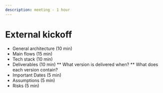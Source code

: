 ```yaml
---
description: meeting - 1 hour
---
```


# External kickoff

* General architecture (10 min)
* Main flows (15 min)
* Tech stack (10 min)
* Deliverables (10 min) \*\* What version is delivered when? \*\* What does each version contain?
* Important Dates (5 min)
* Assumptions (5 min)
* Risks (5 min)
